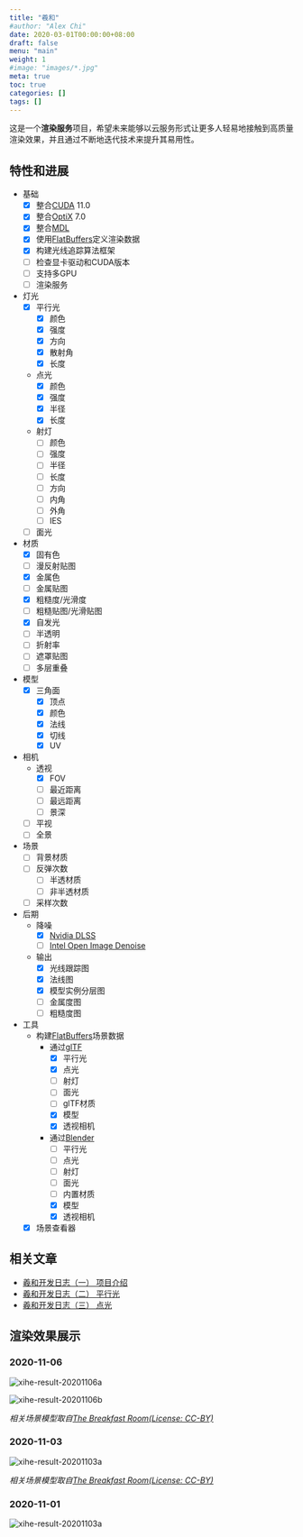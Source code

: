 ```yaml
---
title: "羲和"
#author: "Alex Chi"
date: 2020-03-01T00:00:00+08:00
draft: false
menu: "main"
weight: 1
#image: "images/*.jpg"
meta: true
toc: true
categories: []
tags: []
---
```


这是一个**渲染服务**项目，希望未来能够以云服务形式让更多人轻易地接触到高质量渲染效果，并且通过不断地迭代技术来提升其易用性。

## 特性和进展

* 基础
    * [x] 整合[CUDA] 11.0
    * [x] 整合[OptiX] 7.0
    * [x] 整合[MDL]
    * [x] 使用[FlatBuffers]定义渲染数据
    * [x] 构建光线追踪算法框架
    * [ ] 检查显卡驱动和CUDA版本
    * [ ] 支持多GPU
    * [ ] 渲染服务
* 灯光
    * [x] 平行光
        * [x] 颜色
        * [x] 强度
        * [x] 方向
        * [x] 散射角
        * [x] 长度
    * 点光
        * [x] 颜色
        * [x] 强度
        * [x] 半径
        * [x] 长度
    * 射灯
        * [ ] 颜色
        * [ ] 强度
        * [ ] 半径
        * [ ] 长度
        * [ ] 方向
        * [ ] 内角
        * [ ] 外角
        * [ ] IES
    * [ ] 面光
* 材质
    * [x] 固有色
    * [ ] 漫反射贴图
    * [x] 金属色
    * [ ] 金属贴图
    * [x] 粗糙度/光滑度
    * [ ] 粗糙贴图/光滑贴图
    * [x] 自发光
    * [ ] 半透明
    * [ ] 折射率
    * [ ] 遮罩贴图
    * [ ] 多层重叠
* 模型
    * [x] 三角面
        * [x] 顶点
        * [x] 颜色
        * [x] 法线
        * [x] 切线
        * [x] UV
* 相机
    * 透视
        * [x] FOV
        * [ ] 最近距离
        * [ ] 最远距离
        * [ ] 景深
    * [ ] 平视
    * [ ] 全景
* 场景
    * [ ] 背景材质
    * [ ] 反弹次数
        * [ ] 半透材质
        * [ ] 非半透材质
    * [ ] 采样次数
* 后期
    * 降噪
        * [x] [Nvidia DLSS]
        * [ ] [Intel Open Image Denoise]
    * 输出
        * [x] 光线跟踪图
        * [x] 法线图
        * [x] 模型实例分层图
        * [ ] 金属度图
        * [ ] 粗糙度图
* 工具
    * 构建[FlatBuffers]场景数据
        * 通过[glTF]
            * [x] 平行光
            * [x] 点光
            * [ ] 射灯
            * [ ] 面光
            * [ ] glTF材质
            * [x] 模型
            * [x] 透视相机
        * 通过[Blender]
            * [ ] 平行光
            * [ ] 点光
            * [ ] 射灯
            * [ ] 面光
            * [ ] 内置材质
            * [x] 模型
            * [x] 透视相机
    * [x] 场景查看器

## 相关文章

* [羲和开发日志（一） 项目介绍](/posts/xihe-development-log-1st-intro)
* [羲和开发日志（二） 平行光](/posts/xihe-development-log-2-direction-light)
* [羲和开发日志（三） 点光](/posts/xihe-development-log-3-point-light)

## 渲染效果展示

### 2020-11-06

![xihe-result-20201106a](/images/xihe-result-20201106a.jpg)

![xihe-result-20201106b](/images/xihe-result-20201106b.jpg)

*相关场景模型取自[The Breakfast Room(License: CC-BY)](https://blendswap.com/blend/13363)*

### 2020-11-03

![xihe-result-20201103a](/images/xihe-result-20201103a.jpg)

*相关场景模型取自[The Breakfast Room(License: CC-BY)](https://blendswap.com/blend/13363)*

### 2020-11-01

![xihe-result-20201103a](/images/xihe-intro-result.jpg)

[CUDA]: https://developer.nvidia.com/cuda-toolkit
[OptiX]: https://developer.nvidia.com/optix
[MDL]: https://www.nvidia.com/en-us/design-visualization/technologies/material-definition-language/
[FlatBuffers]: https://google.github.io/flatbuffers/
[Nvidia DLSS]: https://developer.nvidia.com/dlss
[Intel Open Image Denoise]: https://www.openimagedenoise.org/
[glTF]: https://khronos.org/gltf
[Blender]: http://blender.org/
